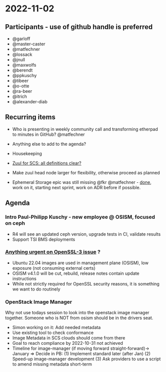 # 2022-11-02

## Participants - use of github handle is preferred

* @garloff
* @master-caster
* @matfechner
* @lossack
* @jnull
* @maxwolfs
* @berendt
* @ppkuschy
* @tibeer
* @o-otte
* @ra-beer
* @itrich
* @alexander-diab

## Recurring items
* Who is presenting in weekly community call and transforming etherpad
   to minutes in GitHub? @matfechner

* Anything else to add to the agenda?

* Housekeeping
* [Zuul for SCS: all definitions clear?](https://github.com/SovereignCloudStack/issues/issues/157#issuecomment-1286898429)

* Make zuul head node larger for flexibility, otherwise proceed as planned

* Ephemeral Storage epic was still missing @fkr @matfechner - [done](https://github.com/SovereignCloudStack/issues/issues/200),
  work on it, starting next sprint, work on ADR before if possible.

## Agenda

### Intro Paul-Philipp Kuschy - new employee @ OSISM, focused on ceph
* R4 will see an updated ceph version, upgrade tests in CI, validate results
* Support TSI BMS deployments

### [Anything urgent on OpenSSL-3 issue](https://scs.community/security/2022/11/01/advisory-spookyssl/) ?
* Ubuntu 22.04 images are used in management plane (OSISM), low exposure
  (not consuming external certs)
* OSISM v4.1.0 will be cut, rebuild, release notes contain update instructions
* While not strictly required for OpenSSL security reasons, it is something we
  want to do routinely

### OpenStack Image Manager

Why not use todays session to look into the openstack image manager together.
Someone who is NOT from osism should be in the drivers seat.
* Simon working on it: Add needed metadata
* Use existing tool to check conformance
* Image Metadata in SCS clouds should come from there
* Goal to reach compliance by 2022-10-31 not achieved
* Timeline for image-manager (if moving forward straight-forward)-> January
=> Decide in PB:
     (1) Implement standard later (after Jan)
     (2) Speed-up image-manager development
     (3) Ask providers to use a script to amend missing metadata short-term
